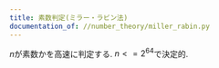 ```yaml
---
title: 素数判定(ミラー・ラビン法)
documentation_of: //number_theory/miller_rabin.py
---
```


$n$が素数かを高速に判定する. $n<=2^{64}$で決定的.
